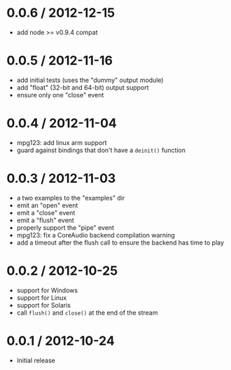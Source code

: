 0.0.6 / 2012-12-15
==================

 - add node >= v0.9.4 compat

0.0.5 / 2012-11-16
==================

 - add initial tests (uses the "dummy" output module)
 - add "float" (32-bit and 64-bit) output support
 - ensure only one "close" event

0.0.4 / 2012-11-04
==================

 - mpg123: add linux arm support
 - guard against bindings that don't have a `deinit()` function

0.0.3 / 2012-11-03
==================

 - a two examples to the "examples" dir
 - emit an "open" event
 - emit a "close" event
 - emit a "flush" event
 - properly support the "pipe" event
 - mpg123: fix a CoreAudio backend compilation warning
 - add a timeout after the flush call to ensure the backend has time to play

0.0.2 / 2012-10-25
==================

 - support for Windows
 - support for Linux
 - support for Solaris
 - call `flush()` and `close()` at the end of the stream

0.0.1 / 2012-10-24
==================

 - Initial release
